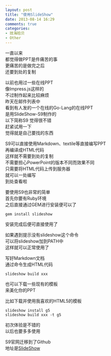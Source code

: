 ```yaml
---
layout: post
title: "使用SlideShow"
date: 2013-08-14 16:29
comments: true
categories: 
- 技海拾贝
- Other
---
```


一直以来  
都觉得做PPT是件痛苦的事  
更痛苦的是做完之后  
还要到处的复制  

<!-- more -->

以前也用过一些在线PPT  
像Impress.js这样的  
不过制作起来比较麻烦  
昨天在邮件列表中  
看到有人发的一个在线的Go-Lang的在线PPT  
是用SlideShow-S9制作的  
以下简称S9
觉得很不错  
赶紧试用一下  
觉得就是自己要找的东西  

S9可以直接使用Markdown、textile等直接编写PPT  
再编译成HTML代码  
这样就不需要到处的复制  
不需要担心PowerPoint的版本不同而效果不同  
只需要将HTML代码上传到服务器  
就可以一处编写  
到处查看啦  

要使用S9也非常的简单  
首先你要有Ruby环境  
之后直接通过GEM进行安装便可以了  

    gem install slideshow

安装完成后便可直接使用了  

如果遇到提示没有slideshow这个命令  
可以将slideshow加到PATH中  
这样就可以正常使用了  

写好Markdown文档  
通过命令生成HTML代码  

    slideshow build xxx

也可以下载一些现有的模板  
来美化你的PPT  

比如下载并使用我喜欢的HTML5的模板  

    slideshow install g5
    slideshow build xxx -t g5

初次体验是不错的  
以后也要多多使用  

S9官网迁移到了Github  
地址是[SlideShow](http://slideshow-s9.github.io/)